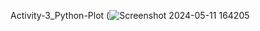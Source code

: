 Activity-3_Python-Plot (![Screenshot 2024-05-11 164205](https://github.com/RizaWong/bayesianStatistics_Activities2024/assets/168974007/2727f5a0-49bf-4c48-91e0-0a3483a052f6)
